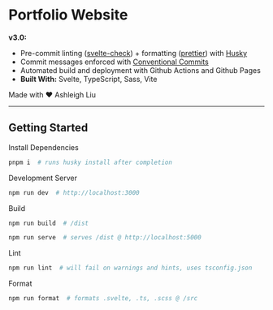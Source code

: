 # Portfolio Website

**v3.0:**

- Pre-commit linting ([svelte-check](https://github.com/sveltejs/language-tools/tree/master/packages/svelte-check)) + formatting ([prettier](https://prettier.io/)) with [Husky](https://typicode.github.io/husky)
- Commit messages enforced with [Conventional Commits](https://www.conventionalcommits.org/)
- Automated build and deployment with Github Actions and Github Pages
- **Built With:** Svelte, TypeScript, Sass, Vite

Made with ❤️ Ashleigh Liu

---

## Getting Started

Install Dependencies

```sh
pnpm i  # runs husky install after completion
```

Development Server

```sh
npm run dev  # http://localhost:3000
```

Build

```sh
npm run build  # /dist

npm run serve  # serves /dist @ http://localhost:5000
```

Lint

```sh
npm run lint  # will fail on warnings and hints, uses tsconfig.json
```

Format

```sh
npm run format  # formats .svelte, .ts, .scss @ /src
```
